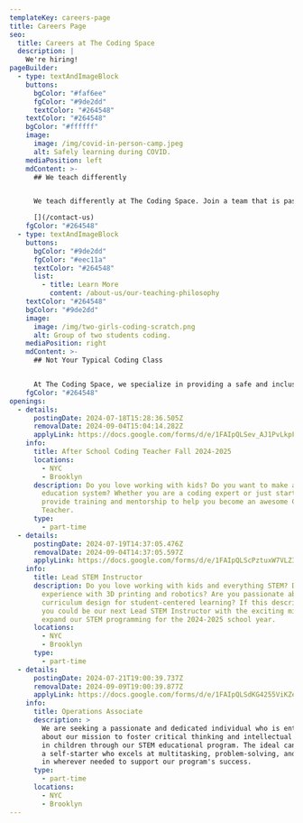 ```yaml
---
templateKey: careers-page
title: Careers Page
seo:
  title: Careers at The Coding Space
  description: |
    We're hiring!
pageBuilder:
  - type: textAndImageBlock
    buttons:
      bgColor: "#faf6ee"
      fgColor: "#9de2dd"
      textColor: "#264548"
    textColor: "#264548"
    bgColor: "#ffffff"
    image:
      image: /img/covid-in-person-camp.jpeg
      alt: Safely learning during COVID.
    mediaPosition: left
    mdContent: >-
      ## We teach differently


      We teach differently at The Coding Space. Join a team that is passionate about our mission, follows a unique teaching philosophy, and cares. Scroll down for current openings.

      [](/contact-us)
    fgColor: "#264548"
  - type: textAndImageBlock
    buttons:
      bgColor: "#9de2dd"
      fgColor: "#eec11a"
      textColor: "#264548"
      list:
        - title: Learn More
          content: /about-us/our-teaching-philosophy
    textColor: "#264548"
    bgColor: "#9de2dd"
    image:
      image: /img/two-girls-coding-scratch.png
      alt: Group of two students coding.
    mediaPosition: right
    mdContent: >-
      ## Not Your Typical Coding Class


      At The Coding Space, we specialize in providing a safe and inclusive learning environment for kids to have fun, be challenged, and discover their passions. Our teachers never lecture; instead, they ask targeted questions using the Socratic Method to get students thinking and problem-solving on their own. By focusing on the development of computational thinking skills, intellectual confidence, self-expression, and independence, our students learn to code while growing as thinkers, learners, and leaders.
    fgColor: "#264548"
openings:
  - details:
      postingDate: 2024-07-18T15:28:36.505Z
      removalDate: 2024-09-04T15:04:14.282Z
      applyLink: https://docs.google.com/forms/d/e/1FAIpQLSev_AJ1PvLkpFXSOnfObU2mMz9P7IKnXu25TS49824qogp7vQ/viewform
    info:
      title: After School Coding Teacher Fall 2024-2025
      locations:
        - NYC
        - Brooklyn
      description: Do you love working with kids? Do you want to make a change in the
        education system? Whether you are a coding expert or just starting, we
        provide training and mentorship to help you become an awesome Coding
        Teacher.
      type:
        - part-time
  - details:
      postingDate: 2024-07-19T14:37:05.476Z
      removalDate: 2024-09-04T14:37:05.597Z
      applyLink: https://docs.google.com/forms/d/e/1FAIpQLScPztuxW7VLZI6sxACwDn9qFejBJrO8Eh1Lfb0btsCl4crPXA/viewform
    info:
      title: Lead STEM Instructor
      description: Do you love working with kids and everything STEM? Do you have
        experience with 3D printing and robotics? Are you passionate about
        curriculum design for student-centered learning? If this describes you,
        you could be our next Lead STEM Instructor with the exciting mission to
        expand our STEM programming for the 2024-2025 school year.
      locations:
        - NYC
        - Brooklyn
      type:
        - part-time
  - details:
      postingDate: 2024-07-21T19:00:39.737Z
      removalDate: 2024-09-09T19:00:39.877Z
      applyLink: https://docs.google.com/forms/d/e/1FAIpQLSdKG4255ViKZe2OAdCxWT1azOWl5Zs0KaSMRiT-VIN3I4XzLw/viewform
    info:
      title: Operations Associate
      description: >
        We are seeking a passionate and dedicated individual who is enthusiastic
        about our mission to foster critical thinking and intellectual curiosity
        in children through our STEM educational program. The ideal candidate is
        a self-starter who excels at multitasking, problem-solving, and pitching
        in wherever needed to support our program's success.
      type:
        - part-time
      locations:
        - NYC
        - Brooklyn
---
```

